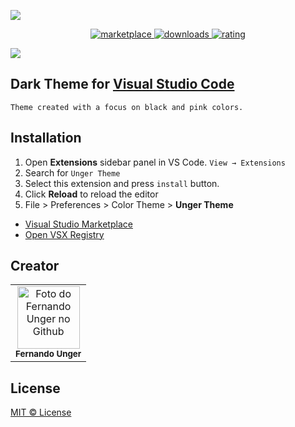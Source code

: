 ![](https://user-images.githubusercontent.com/87918106/179371471-180f3220-e642-47b7-af81-1f0f74e401f4.png)

<p align="center">
  <a href="https://marketplace.visualstudio.com/items?itemName=FernandoUnger.Unger-Theme">
    <img alt="marketplace" src="https://img.shields.io/visual-studio-marketplace/v/fernandounger.unger-theme?color=E11F84&label=Visual%20Studio%20Marketplace&logo=visual-studio-code&style=for-the-badge">
  </a>
  <a href="https://marketplace.visualstudio.com/items?itemName=FernandoUnger.Unger-Theme">
    <img alt="downloads" src="https://img.shields.io/visual-studio-marketplace/d/fernandounger.unger-theme?color=E11F84&style=for-the-badge">
  </a>
  <a href="https://marketplace.visualstudio.com/items?itemName=FernandoUnger.Unger-Theme">
    <img alt="rating" src="https://img.shields.io/visual-studio-marketplace/i/fernandounger.unger-theme?color=E11F84&style=for-the-badge">
  </a>
</p>

![](https://vscode-themes.nyc3.cdn.digitaloceanspaces.com/profiles/KpicrNXHhZYEuAePIeCX5MEqpZh2/rTy2xCI4-default.jpeg)

## Dark Theme for [Visual Studio Code](https://code.visualstudio.com/)

```
Theme created with a focus on black and pink colors.
```

## Installation

1. Open **Extensions** sidebar panel in VS Code. `View → Extensions`
2. Search for `Unger Theme`
3. Select this extension and press `install` button.
4. Click **Reload** to reload the editor
5. File > Preferences > Color Theme > **Unger Theme**

- [Visual Studio Marketplace](https://marketplace.visualstudio.com/items?itemName=FernandoUnger.Unger-Theme)
- [Open VSX Registry](https://open-vsx.org/extension/FernandoUnger/unger-theme)

## Creator

<table>
    <td align="center">
      <a href="https://github.com/fernandounger/">
        <img src="https://avatars.githubusercontent.com/fernandounger" width="100px;" alt="Foto do Fernando Unger no Github"/><br>
          </a>
        <sub>
          <b>Fernando Unger</b>
        </sub>
    </td>
</table>

## License

[MIT © License](https://github.com/fernandounger/Unger-Theme/blob/master/LICENSE)
